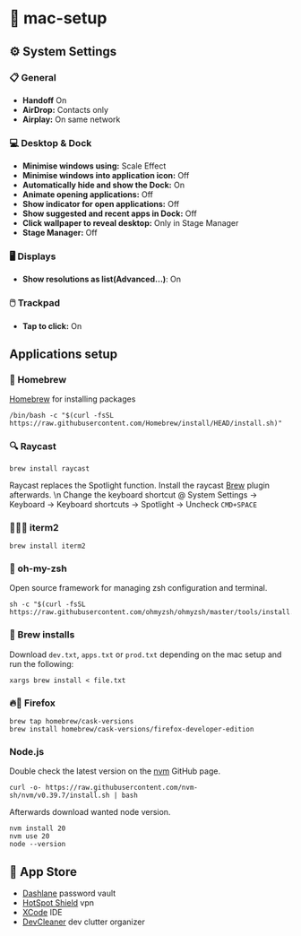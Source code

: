 # 🍏 mac-setup
## ⚙️ System Settings
### 📋 General
- **Handoff** On
- **AirDrop:** Contacts only
- **Airplay:** On same network

### 💻 Desktop & Dock
- **Minimise windows using:** Scale Effect
- **Minimise windows into application icon:** Off
- **Automatically hide and show the Dock:** On
- **Animate opening applications:** Off
- **Show indicator for open applications:** Off
- **Show suggested and recent apps in Dock:** Off
- **Click wallpaper to reveal desktop:** Only in Stage Manager
- **Stage Manager:** Off

### 🖥️ Displays
- **Show resolutions as list(Advanced...)**: On

### 🖱️ Trackpad
- **Tap to click:** On


## Applications setup
### 🍺 Homebrew
[Homebrew](https://brew.sh) for installing packages
```
/bin/bash -c "$(curl -fsSL https://raw.githubusercontent.com/Homebrew/install/HEAD/install.sh)"
```
### 🔍 Raycast
```
brew install raycast
```
Raycast replaces the Spotlight function. Install the raycast [Brew](https://www.raycast.com/nhojb/brew) plugin afterwards.
\n Change the keyboard shortcut @ System Settings -> Keyboard -> Keyboard shortcuts -> Spotlight -> Uncheck `CMD+SPACE`
### 👨🏼‍💻 iterm2
```
brew install iterm2
```
### 💾 oh-my-zsh
Open source framework for managing zsh configuration and terminal.
```
sh -c "$(curl -fsSL https://raw.githubusercontent.com/ohmyzsh/ohmyzsh/master/tools/install.sh)"
```

### 🍻 Brew installs
Download `dev.txt`, `apps.txt` or `prod.txt` depending on the mac setup and run the following:
```
xargs brew install < file.txt
```

### 🔥🦊 Firefox
```
brew tap homebrew/cask-versions
brew install homebrew/cask-versions/firefox-developer-edition
```

### Node.js
Double check the latest version on the [nvm](https://github.com/nvm-sh/nvm) GitHub page. 
```
curl -o- https://raw.githubusercontent.com/nvm-sh/nvm/v0.39.7/install.sh | bash
```
Afterwards download wanted node version.
```
nvm install 20
nvm use 20
node --version
```

## 🍎 App Store
- [Dashlane](https://apps.apple.com/dk/app/dashlane-password-manager/id517914548) password vault
- [HotSpot Shield](https://apps.apple.com/dk/app/hotspotshield-vpn-wifi-proxy/id771076721?mt=12) vpn
- [XCode](https://apps.apple.com/dk/app/xcode/id497799835?mt=12) IDE
- [DevCleaner](https://apps.apple.com/dk/app/devcleaner-for-xcode/id1388020431?mt=12) dev clutter organizer
